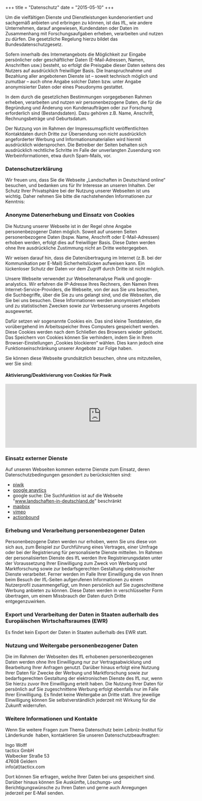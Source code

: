 
+++
title = "Datenschutz"
date = "2015-05-10"
+++
<br/>


Um die vielfältigen Dienste und Dienstleistungen kundenorientiert und sachgemäß anbieten und erbringen zu können, ist das IfL, wie andere Unternehmen, darauf angewiesen, Kundendaten oder Daten im Zusammenhang mit Forschungsaufgaben erheben, verarbeiten und nutzen zu dürfen. Die gesetzliche Regelung hierzu bildet das Bundesdatenschutzgesetz. 

Sofern innerhalb des Internetangebots die Möglichkeit zur Eingabe persönlicher oder geschäftlicher Daten (E-Mail-Adressen, Namen, Anschriften usw.) besteht, so erfolgt die Preisgabe dieser Daten seitens des Nutzers auf ausdrücklich freiwilliger Basis. Die Inanspruchnahme und Bezahlung aller angebotenen Dienste ist – soweit technisch möglich und zumutbar – auch ohne Angabe solcher Daten bzw. unter Angabe anonymisierter Daten oder eines Pseudonyms gestattet.

In dem durch die gesetzlichen Bestimmungen vorgegebenen Rahmen erheben, verarbeiten und nutzen wir personenbezogene Daten, die für die Begründung und Änderung von Kundenaufträgen oder zur Forschung erforderlich sind (Bestandsdaten). Dazu gehören z.B. Name, Anschrift, Rechnungsbeträge und Geburtsdatum.

Der Nutzung von im Rahmen der Impressumspflicht veröffentlichten Kontaktdaten durch Dritte zur Übersendung von nicht ausdrücklich angeforderter Werbung und Informationsmaterialien wird hiermit ausdrücklich widersprochen. Die Betreiber der Seiten behalten sich ausdrücklich rechtliche Schritte im Falle der unverlangten Zusendung von Werbeinformationen, etwa durch Spam-Mails, vor.

### Datenschutzerklärung

Wir freuen uns, dass Sie die Webseite „Landschaften in Deutschland online“ besuchen, und bedanken uns für Ihr Interesse an unseren Inhalten. Der Schutz Ihrer Privatsphäre bei der Nutzung unserer Webseiten ist uns wichtig. Daher nehmen Sie bitte die nachstehenden Informationen zur Kenntnis:  

### Anonyme Datenerhebung und Einsatz von Cookies

Die Nutzung unserer Webseite ist in der Regel ohne Angabe personenbezogener Daten möglich. Soweit auf unseren Seiten personenbezogene Daten (bspw. Name, Anschrift oder E-Mail-Adressen) erhoben werden, erfolgt dies auf freiwilliger Basis. Diese Daten werden ohne Ihre ausdrückliche Zustimmung nicht an Dritte weitergegeben.

Wir weisen darauf hin, dass die Datenübertragung im Internet (z.B. bei der Kommunikation per E-Mail) Sicherheitslücken aufweisen kann. Ein lückenloser Schutz der Daten vor dem Zugriff durch Dritte ist nicht möglich.

Unsere Webseite verwendet zur Webseitenanalyse Piwik und google-analystics. Wir erfahren die IP-Adresse Ihres Rechners, den Namen Ihres Internet-Service-Providers, die Webseite, von der aus Sie uns besuchen, die Suchbegriffe, über die Sie zu uns gelangt sind, und die Webseiten, die Sie bei uns besuchen. Diese Informationen werden anonymisiert erhoben und zu statistischen Zwecken sowie zur Verbesserung unseres Angebots ausgewertet. 

Dafür setzen wir sogenannte Cookies ein. Das sind kleine Textdateien, die vorübergehend im Arbeitsspeicher Ihres Computers gespeichert werden. Diese Cookies werden nach dem Schließen des Browsers wieder gelöscht. Das Speichern von Cookies können Sie verhindern, indem Sie in Ihren Browser-Einstellungen „Cookies blockieren“ wählen. Dies kann jedoch eine Funktionseinschränkung unserer Angebote zur Folge haben. 

Sie können diese Webseite grundsätzlich besuchen, ohne uns mitzuteilen, wer Sie sind:<br/>

#### Aktivierung/Deaktivierung von Cookies für Piwik

<iframe style="border: 0; height: 200px; width: 600px;" src="http://statistik.lid-online.de/index.php?module=CoreAdminHome&action=optOut&language=de"></iframe>

### Einsatz externer Dienste

Auf unseren Webseiten kommen externe Dienste zum Einsatz, deren Datenschutzbedingungen gesondert zu berücksichten sind:<br/>
+ [piwik](http://piwik.org/)<br/>
+ [google anaytics](http://www.google.com/analytics/)<br/>
+ google suche: Die Suchfunktion ist auf die Webseite "www.landschaften-in-deutschland.de" beschränkt<br/>
+ [mapbox](https://www.mapbox.com/)<br/>
+ [vimeo](https://vimeo.com/)<br/>
+ [actionbound](https://de.actionbound.com/)

### Erhebung und Verarbeitung personenbezogener Daten

Personenbezogene Daten werden nur erhoben, wenn Sie uns diese von sich aus, zum Beispiel zur Durchführung eines Vertrages, einer Umfrage oder bei der Registrierung für personalisierte Dienste mitteilen. Im Rahmen der personalisierten Dienste des IfL werden Ihre Registrierungsdaten unter der Voraussetzung Ihrer Einwilligung zum Zweck von Werbung und Marktforschung sowie zur bedarfsgerechten Gestaltung elektronischer Dienste verarbeitet. Ferner werden im Falle Ihrer Einwilligung die von Ihnen beim Besuch der IfL‐Seiten aufgerufenen Informationen zu einem Nutzerprofil zusammengefügt, um Ihnen persönlich auf Sie zugeschnittene Werbung anbieten zu können. Diese Daten werden in verschlüsselter Form übertragen, um einem Missbrauch der Daten durch Dritte entgegenzuwirken.  

### Export und Verarbeitung der Daten in Staaten außerhalb des Europäischen Wirtschaftsraumes (EWR)

Es findet kein Export der Daten in Staaten außerhalb des EWR statt.  

### Nutzung und Weitergabe personenbezogener Daten

Die im Rahmen der Webseiten des IfL erhobenen personenbezogenen Daten werden ohne Ihre Einwilligung nur zur Vertragsabwicklung und Bearbeitung Ihrer Anfragen genutzt. Darüber hinaus erfolgt eine Nutzung Ihrer Daten für Zwecke der Werbung und Marktforschung sowie zur bedarfsgerechten Gestaltung der elektronischen Dienste des IfL nur, wenn Sie hierzu zuvor Ihre Einwilligung erteilt haben. Die Nutzung Ihrer Daten für persönlich auf Sie zugeschnittene Werbung erfolgt ebenfalls nur im Falle Ihrer Einwilligung. Es findet keine Weitergabe an Dritte statt. Ihre jeweilige Einwilligung können Sie selbstverständlich jederzeit mit Wirkung für die Zukunft widerrufen.  

### Weitere Informationen und Kontakte 

Wenn Sie weitere Fragen zum Thema Datenschutz beim Leibniz-Institut für Länderkunde  haben, kontaktieren Sie unseren Datenschutzbeauftragten:

Ingo Wolff<br/>
tacticx GmbH<br/>
Walbecker Straße 53<br/> 
47608 Geldern<br/>
info(at)tacticx.com<br/>

Dort können Sie erfragen, welche Ihrer Daten bei uns gespeichert sind. Darüber hinaus können Sie Auskünfte, Löschungs‐ und Berichtigungswünsche zu Ihren Daten und gerne auch Anregungen jederzeit per E‐Mail senden. 

